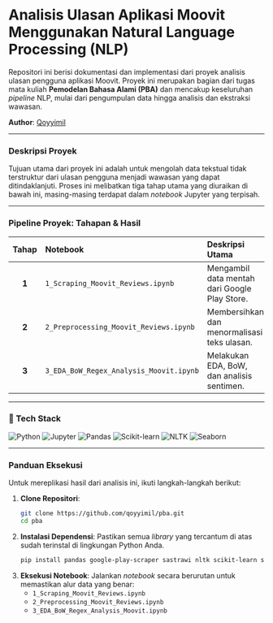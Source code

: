 # Analisis Ulasan Aplikasi Moovit Menggunakan Natural Language Processing (NLP)

Repositori ini berisi dokumentasi dan implementasi dari proyek analisis ulasan pengguna aplikasi Moovit. Proyek ini merupakan bagian dari tugas mata kuliah **Pemodelan Bahasa Alami (PBA)** dan mencakup keseluruhan *pipeline* NLP, mulai dari pengumpulan data hingga analisis dan ekstraksi wawasan.

**Author**: [Qoyyimil](https://github.com/qoyyimil)

---

### **Deskripsi Proyek**

Tujuan utama dari proyek ini adalah untuk mengolah data tekstual tidak terstruktur dari ulasan pengguna menjadi wawasan yang dapat ditindaklanjuti. Proses ini melibatkan tiga tahap utama yang diuraikan di bawah ini, masing-masing terdapat dalam *notebook* Jupyter yang terpisah.

---

### **Pipeline Proyek: Tahapan & Hasil**

| Tahap | Notebook | Deskripsi Utama | Output Utama |
| :---: | :--- | :--- | :--- |
| **1** | `1_Scraping_Moovit_Reviews.ipynb` | Mengambil data mentah dari Google Play Store. | `moovit_reviews_raw.csv` |
| **2** | `2_Preprocessing_Moovit_Reviews.ipynb`| Membersihkan dan menormalisasi teks ulasan. | `moovit_reviews_cleaned.csv` |
| **3** | `3_EDA_BoW_Regex_Analysis_Moovit.ipynb`| Melakukan EDA, BoW, dan analisis sentimen. | Wawasan & Visualisasi |

---

### 🚀 Tech Stack

<p align="left">
  <img src="https://img.shields.io/badge/Python-3776AB?style=for-the-badge&logo=python&logoColor=white" alt="Python">
  <img src="https://img.shields.io/badge/Jupyter-F37626?style=for-the-badge&logo=jupyter&logoColor=white" alt="Jupyter">
  <img src="https://img.shields.io/badge/Pandas-150458?style=for-the-badge&logo=pandas&logoColor=white" alt="Pandas">
  <img src="https://img.shields.io/badge/scikit--learn-F7931E?style=for-the-badge&logo=scikit-learn&logoColor=white" alt="Scikit-learn">
  <img src="https://img.shields.io/badge/NLTK-3776AB?style=for-the-badge&logo=nltk&logoColor=white" alt="NLTK">
  <img src="https://img.shields.io/badge/Seaborn-3776AB?style=for-the-badge&logo=seaborn&logoColor=white" alt="Seaborn">
</p>

---

### **Panduan Eksekusi**

Untuk mereplikasi hasil dari analisis ini, ikuti langkah-langkah berikut:

1.  **Clone Repositori**:
    ```bash
    git clone https://github.com/qoyyimil/pba.git
    cd pba
    ```
2.  **Instalasi Dependensi**:
    Pastikan semua *library* yang tercantum di atas sudah terinstal di lingkungan Python Anda.
    ```bash
    pip install pandas google-play-scraper sastrawi nltk scikit-learn seaborn matplotlib wordcloud emoji
    ```
3.  **Eksekusi Notebook**:
    Jalankan *notebook* secara berurutan untuk memastikan alur data yang benar:
    -   `1_Scraping_Moovit_Reviews.ipynb`
    -   `2_Preprocessing_Moovit_Reviews.ipynb`
    -   `3_EDA_BoW_Regex_Analysis_Moovit.ipynb`
